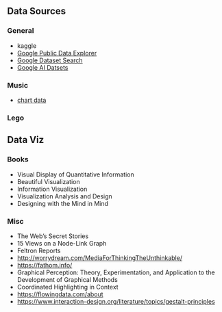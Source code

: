 ## Data Sources

### General
- kaggle
- [Google Public Data Explorer](https://www.google.com/publicdata/directory)
- [Google Dataset Search](https://toolbox.google.com/datasetsearch)
- [Google AI Datsets](https://ai.google/tools/datasets/)

### Music
- [chart data](https://chartdata.org/)

### Lego

## Data Viz

### Books
- Visual Display of Quantitative Information
- Beautiful Visualization
- Information Visualization
- Visualization Analysis and Design
- Designing with the Mind in Mind

### Misc
- The Web’s Secret Stories
- 15 Views on a Node-Link Graph
- Feltron Reports
- http://worrydream.com/MediaForThinkingTheUnthinkable/
- https://fathom.info/
- Graphical Perception: Theory, Experimentation, and Application to the Development of Graphical Methods
- Coordinated Highlighting in Context
- https://flowingdata.com/about
- https://www.interaction-design.org/literature/topics/gestalt-principles
 
